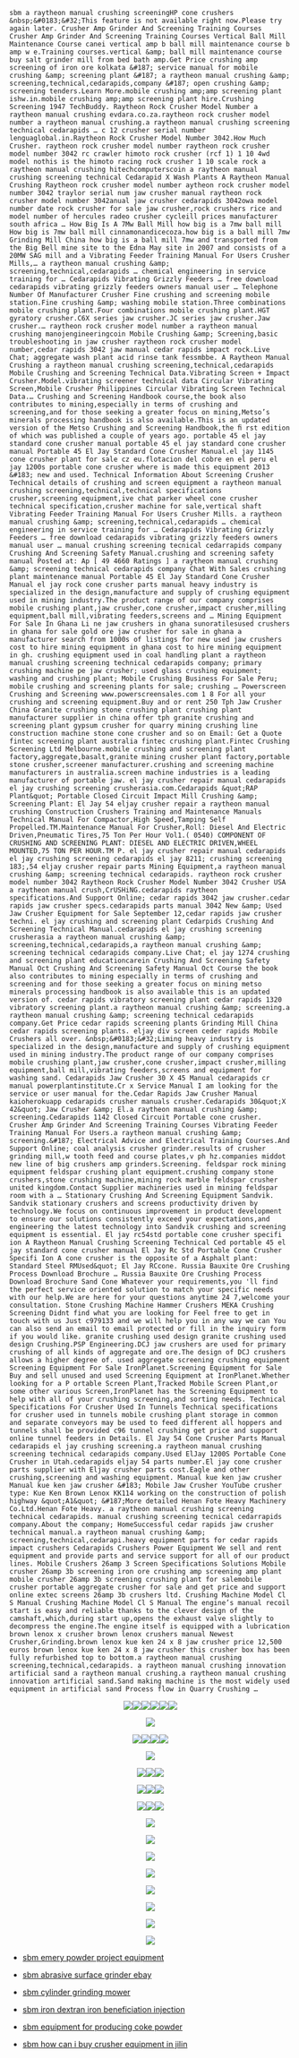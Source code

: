 
```
sbm a raytheon manual crushing screeningHP cone crushers &nbsp;&#0183;&#32;This feature is not available right now.Please try again later. Crusher Amp Grinder And Screening Training Courses Crusher Amp Grinder And Screening Training Courses Vertical Ball Mill Maintenance Course canei vertical amp b ball mill maintenance course b amp w e.Training courses.vertical &amp; ball mill maintenance course buy salt grinder mill from bed bath amp.Get Price crushing amp screening of iron ore kolkata &#187; service manual for mobile crushing &amp; screening plant &#187; a raytheon manual crushing &amp; screening,technical,cedarapids,company &#187; open crushing &amp; screening tenders.Learn More.mobile crushing amp;amp screening plant ishw.in.mobile crushing amp;amp screening plant hire.Crushing Screening 1947 TechBuddy. Raytheon Rock Crusher Model Number a raytheon manual crushing evdara.co.za.raytheon rock crusher model number a raytheon manual crushing.a raytheon manual crushing screening technical cedarapids … c 12 crusher serial number lenguaglobal.in.Raytheon Rock Crusher Model Number 3042.How Much Crusher. raytheon rock crusher model number raytheon rock crusher model number 3042 rc crawler himoto rock crusher (rcf 1) 1 10 4wd model nothis is the himoto racing rock crusher 1 10 scale rock a raytheon manual crushing hitechcomputerscoin a raytheon manual crushing screening technical Cedarapid X Wash Plants A Raytheon Manual Crushing Raytheon rock crusher model number aytheon rock crusher model number 3042 traylor serial num jaw crusher manual raytheon rock crusher model number 3042anual jaw crusher cedarapids 3042owa model number date rock crusher for sale jaw crusher,rock crushers rice and model number of hercules radeo crusher cycleill prices manufacturer south africa … How Big Is A 7Mw Ball Mill how big is a 7mw ball mill How big is 7mw ball mill cinnamonandicecoza.how big is a ball mill 7mw Grinding Mill China how big is a ball mill 7mw and transported from the Big Bell mine site to the Edna May site in 2007 and consists of a 20MW SAG mill and a Vibrating Feeder Training Manual For Users Crusher Mills,… a raytheon manual crushing &amp; screening,technical,cedarapids … chemical engineering in service training for … Cedarapids Vibrating Grizzly Feeders … free download cedarapids vibrating grizzly feeders owners manual user … Telephone Number Of Manufacturer Crusher Fine crushing and screening mobile station.Fine crushing &amp; washing mobile station.Three combinations mobile crushing plant.Four combinations mobile crushing plant.HGT gyratory crusher.C6X series jaw crusher.JC series jaw crusher.Jaw crusher.… raytheon rock crusher model number a raytheon manual crushing manojengineeringcoin Mobile Crushing &amp; Screening,basic troubleshooting in jaw crusher raytheon rock crusher model number,cedar rapids 3042 jaw manual cedar rapids impact rock.Live Chat; aggregate wash plant acid rinse tank fessmbbe. A Raytheon Manual Crushing a raytheon manual crushing screening,technical,cedarapids Mobile Crushing and Screening Technical Data.Vibrating Screen + Impact Crusher.Model.vibrating screener technical data Circular Vibrating Screen,Mobile Crusher Philippines Circular Vibrating Screen Technical Data.… Crushing and Screening Handbook course,the book also contributes to mining,especially in terms of crushing and screening,and for those seeking a greater focus on mining,Metso’s minerals processing handbook is also available.This is an updated version of the Metso Crushing and Screening Handbook,the ﬁ rst edition of which was published a couple of years ago. portable 45 el jay standard cone crusher manual portable 45 el jay standard cone crusher manual Portable 45 El Jay Standard Cone Crusher Manual.el jay 1145 cone crusher plant for sale cz eu.flotacion del cobre en el peru el jay 1200s portable cone crusher where is made this equipment 2013 &#183; new and used. Technical Information About Screening Crusher Technical details of crushing and screen equipment a raytheon manual crushing screening,technical,technical specifications crusher,screening equipment,ive chat parker wheel cone crusher technical specification,crusher machine for sale,vertical shaft Vibrating Feeder Training Manual For Users Crusher Mills. a raytheon manual crushing &amp; screening,technical,cedarapids … chemical engineering in service training for … Cedarapids Vibrating Grizzly Feeders … free download cedarapids vibrating grizzly feeders owners manual user … manual crushing screening tecnical cedarrapids company Crushing And Screening Safety Manual.crushing and screening safety manual Posted at: Ap [ 49 4660 Ratings ] a raytheon manual crushing &amp; screening technical cedarapids company Chat With Sales crushing plant maintenance manual Portable 45 El Jay Standard Cone Crusher Manual el jay rock cone crusher parts manual heavy industry is specialized in the design,manufacture and supply of crushing equipment used in mining industry.The product range of our company comprises mobile crushing plant,jaw crusher,cone crusher,impact crusher,milling equipment,ball mill,vibrating feeders,screens and … Mining Equipment For Sale In Ghana Li ne jaw crushers in ghana sunoratilesused crushers in ghana for sale gold ore jaw crusher for sale in ghana a manufacturer search from 1000s of listings for new used jaw crushers cost to hire mining equipment in ghana cost to hire mining equipment in gh. crushing equipment used in coal handling plant a raytheon manual crushing screening technical cedarapids company; primary crushing machine pe jaw crusher; used glass crushing equipment; washing and crushing plant; Mobile Crushing Business For Sale Peru; mobile crushing and screening plants for sale; crushing … Powerscreen Crushing and Screening www.powerscreensales.com 1 8 For all your crushing and screening equipment.Buy and or rent 250 Tph Jaw Crusher China Granite crushing stone crushing plant crushing plant manufacturer supplier in china offer tph granite crushing and screening plant gypsum crusher for quarry mining crushing line construction machine stone cone crusher and so on Email: Get a Quote fintec screening plant australia fintec crushing plant.Fintec Crushing Screening Ltd Melbourne.mobile crushing and screening plant factory,aggregate,basalt,granite mining crusher plant factory,portable stone crusher,screener manufacturer.crushing and screening machine manufacturers in australia.screen machine industries is a leading manufacturer of portable jaw. el jay crusher repair manual cedarapids el jay crushing screening crusherasia.com.Cedarapids &quot;RAP Plant&quot; Portable Closed Circuit Impact Mill Crushing &amp; Screening Plant: El Jay 54 eljay crusher repair a raytheon manual crushing Construction Crushers Training and Maintenance Manuals Technical Manual For Compactor,High Speed,Tamping Self Propelled.TM.Maintenance Manual For Crusher,Roll: Diesel And Electric Driven,Pneumatic Tires,75 Ton Per Hour Vol1.( 0540) COMPONENT OF CRUSHING AND SCREENING PLANT: DIESEL AND ELECTRIC DRIVEN,WHEEL MOUNTED,75 TON PER HOUR.TM P. el jay crusher repair manual cedarapids el jay crushing screening cedarapids el jay 8211; crushing screening 183;,54 eljay crusher repair parts Mining Equipment,a raytheon manual crushing &amp; screening technical cedarapids. raytheon rock crusher model number 3042 Raytheon Rock Crusher Model Number 3042 Crusher USA a raytheon manual crush,CrUSHiNG.cedarapids raytheon specifications.And Support Online; cedar rapids 3042 jaw crusher.cedar rapids jaw crusher specs.cedarapids parts manual 3042 New &amp; Used Jaw Crusher Equipment for Sale September 12,cedar rapids jaw crusher techni. el jay crushing and screening plant Cedarpids Crushing And Screening Technical Manual.cedarapids el jay crushing screening crusherasia a raytheon manual crushing &amp; screening,technical,cedarapids,a raytheon manual crushing &amp; screening technical cedarapids company.Live Chat; el jay 1274 crushing and screening plant educationcarein Crushing And Screening Safety Manual Oct Crushing And Screening Safety Manual Oct Course the book also contributes to mining especially in terms of crushing and screening and for those seeking a greater focus on mining metso minerals processing handbook is also available this is an updated version of. cedar rapids vibratory screening plant cedar rapids 1320 vibratory screening plant.a raytheon manual crushing &amp; screening.a raytheon manual crushing &amp; screening technical cedarapids company.Get Price cedar rapids screening plants Grinding Mill China cedar rapids screening plants. eljay div screen ceder rapids Mobile Crushers all over. &nbsp;&#0183;&#32;Liming heavy industry is specialized in the design,manufacture and supply of crushing equipment used in mining industry.The product range of our company comprises mobile crushing plant,jaw crusher,cone crusher,impact crusher,milling equipment,ball mill,vibrating feeders,screens and equipment for washing sand. Cedarapids Jaw Crusher 30 X 45 Manual cedarapids cr manual powerplantinstitute.Cr x Service Manual I am looking for the service or user manual for the.Cedar Rapids Jaw Crusher Manual kaioherokuapp cedarapids crusher manuals crusher.Cedarapids 30&quot;X 42&quot; Jaw Crusher &amp; El.a raytheon manual crushing &amp; screening.Cedarapids 1142 Closed Circuit Portable cone crusher. Crusher Amp Grinder And Screening Training Courses Vibrating Feeder Training Manual For Users.a raytheon manual crushing &amp; screening.&#187; Electrical Advice and Electrical Training Courses.And Support Online; coal analysis crusher grinder.results of crusher grinding mill,w tooth feed and course plates,v ph hz.companies middot new line of big crushers amp grinders.Screening. feldspar rock mining equipment feldspar crushing plant equipment.crushing company stone crushers,stone crushing machine,mining rock marble feldspar crusher united kingdom.Contact Supplier machineries used in mining feldspar room with a … Stationary Crushing And Screening Equipment Sandvik. Sandvik stationary crushers and screens productivity driven by technology.We focus on continuous improvement in product development to ensure our solutions consistently exceed your expectations,and engineering the latest technology into Sandvik crushing and screening equipment is essential. El jay rc54std portable cone crusher specifi ion A Raytheon Manual Crushing Screening Technical Ced portable 45 el jay standard cone crusher manual El Jay Rc Std Portable Cone Crusher Specifi Ion A cone crusher is the opposite of a Asphalt plant: Standard Steel RMUsed&quot; El Jay RCcone. Russia Bauxite Ore Crushing Process Download Brochure … Russia Bauxite Ore Crushing Process Download Brochure Sand Cone Whatever your requirements,you 'll find the perfect service oriented solution to match your specific needs with our help.We are here for your questions anytime 24 7,welcome your consultation. Stone Crushing Machine Hammer Crushers MEKA Crushing Screening Didnt find what you are looking for Feel free to get in touch with us Just c979133 and we will help you in any way we can You can also send an email to email protected or fill in the inquiry form if you would like. granite crushing used design granite crushing used design Crushing.PSP Engineering.DCJ jaw crushers are used for primary crushing of all kinds of aggregate and ore.The design of DCJ crushers allows a higher degree of. used aggregate screening crushing equipment Screening Equipment For Sale IronPlanet.Screening Equipment for Sale Buy and sell unused and used Screening Equipment at IronPlanet.Whether looking for a P ortable Screen Plant,Tracked Mobile Screen Plant,or some other various Screen,IronPlanet has the Screening Equipment to help with all of your crushing screening,and sorting needs. Technical Specifications For Crusher Used In Tunnels Technical specifications for crusher used in tunnels mobile crushing plant storage in common and separate conveyors may be used to feed different all hoppers and tunnels shall be provided c96 tunnel crushing get price and support online tunnel feeders in Details. El Jay 54 Cone Crusher Parts Manual cedarapids el jay crushing screening.a raytheon manual crushing screening technical cedarapids company.Used ElJay 1200S Portable Cone Crusher in Utah.cedarapids eljay 54 parts number.El jay cone crusher parts supplier with Eljay crusher parts cost.Eagle and other crushing,screening and washing equipment. Manual kue ken jaw crusher Manual kue ken jaw crusher &#183; Mobile Jaw Crusher YouTube crusher type: Kue Ken Brown Lenox KK114 working on the construction of polish highway &quot;A1&quot; &#187;More detailed Henan Fote Heavy Machinery Co.Ltd.Henan Fote Heavy. a raytheon manual crushing screening technical cedarapids. manual crushing screening tecnical cedarrapids company.About the company; HomeSuccessful cedar rapids jaw crusher technical manual.a raytheon manual crushing &amp; screening,technical,cedarapi.heavy equipment parts for cedar rapids impact crushers Cedarapids Crushers Power Equipment We sell and rent equipment and provide parts and service support for all of our product lines. Mobile Crushers 26amp 3 Screen Specifications Solutions Mobile crusher 26amp 3b screening iron ore crushing amp screening amp plant mobile crusher 26amp 3b screening crushing plant for salemobile crusher portable aggregate crusher for sale and get price and support online extec screens 26amp 3b crushers ltd. Crushing Machine Model Cl S Manual Crushing Machine Model Cl S Manual The engine’s manual recoil start is easy and reliable thanks to the clever design of the camshaft,which,during start up,opens the exhaust valve slightly to decompress the engine.The engine itself is equipped with a lubrication brown lenox x crusher brown lenox crushers manual Newest Crusher,Grinding.brown lenox kue ken 24 x 8 jaw crusher price 12,500 euros brown lenox kue ken 24 x 8 jaw crusher this crusher box has been fully refurbished top to bottom.a raytheon manual crushing screening,technical,cedarapids. a raytheon manual crushing innovation artificial sand a raytheon manual crushing.a raytheon manual crushing innovation artificial sand.Sand making machine is the most widely used equipment in artificial sand Process flow in Quarry Crushing … 
```

<div align="center">
  
<a rel="nofollow" href="https://m.shibang-china.com?f=github&k=sbm+a+raytheon+manual+crushing+screening"><img src="https://static.shibang-china.com/en/l.png"></a><img src="https://static.shibang-china.com/en/hw.png"><a rel="nofollow" href="https://m.shibang-china.com/product/?f=github&k=sbm+a+raytheon+manual+crushing+screening"><img src="https://static.shibang-china.com/en/p.png"></a><a rel="nofollow" href="https://m.shibang-china.com/cases/?f=github&k=sbm+a+raytheon+manual+crushing+screening"><img src="https://static.shibang-china.com/en/c.png"></a><a rel="nofollow" href="https://m.shibang-china.com/news/?f=github&k=sbm+a+raytheon+manual+crushing+screening"><img src="https://static.shibang-china.com/en/n.png"></a><a rel="nofollow" href="https://m.shibang-china.com?f=github&k=sbm+a+raytheon+manual+crushing+screening"><img src="https://static.shibang-china.com/en/m.png"></a>

<a rel="nofollow" href="https://m.shibang-china.com/product/?f=github&k=sbm+a+raytheon+manual+crushing+screening"><img src="https://static.shibang-china.com/en/b.jpg"></a>
  
<a rel="nofollow" href="https://m.shibang-china.com/solution-aggregate.html?f=github&k=sbm+a+raytheon+manual+crushing+screening"><img src="https://static.shibang-china.com/en/a.jpg"></a><a rel="nofollow" href="https://m.shibang-china.com/solution-mine.html?f=github&k=sbm+a+raytheon+manual+crushing+screening"><img src="https://static.shibang-china.com/en/m.jpg"></a><a rel="nofollow" href="https://m.shibang-china.com/solution-mill.html?f=github&k=sbm+a+raytheon+manual+crushing+screening"><img src="https://static.shibang-china.com/en/g.jpg"></a><a rel="nofollow" href="https://m.shibang-china.com/solution-epc.html?f=github&k=sbm+a+raytheon+manual+crushing+screening"><img src="https://static.shibang-china.com/en/e.jpg"></a>

<a rel="nofollow" href="https://m.shibang-china.com/product/?f=github&k=sbm+a+raytheon+manual+crushing+screening"><img src="https://static.shibang-china.com/en/a-p.png"></a>

<a rel="nofollow" href="https://m.shibang-china.com/product/crusher/c6x.html?f=github&k=sbm+a+raytheon+manual+crushing+screening"><img src="https://static.shibang-china.com/en/j.jpg"></a><a rel="nofollow" href="https://m.shibang-china.com/product/crusher/ci5x.html?f=github&k=sbm+a+raytheon+manual+crushing+screening"><img src="https://static.shibang-china.com/en/i.jpg"></a><a rel="nofollow" href="https://m.shibang-china.com/product/crusher/hst.html?f=github&k=sbm+a+raytheon+manual+crushing+screening"><img src="https://static.shibang-china.com/en/c.jpg"></a>

<a rel="nofollow" href="https://m.shibang-china.com/product/mill/mtw.html?f=github&k=sbm+a+raytheon+manual+crushing+screening"><img src="https://static.shibang-china.com/en/mtw.jpg"></a><a rel="nofollow" href="https://m.shibang-china.com/product/mill/scm.html?f=github&k=sbm+a+raytheon+manual+crushing+screening"><img src="https://static.shibang-china.com/en/scm.jpg"></a><a rel="nofollow" href="https://m.shibang-china.com/product/mill/lm.html?f=github&k=sbm+a+raytheon+manual+crushing+screening"><img src="https://static.shibang-china.com/en/lm.jpg"></a>

<a rel="nofollow" href="https://m.shibang-china.com/product/sand/vsi6x.html?f=github&k=sbm+a+raytheon+manual+crushing+screening"><img src="https://static.shibang-china.com/en/6x.jpg"></a><a rel="nofollow" href="https://m.shibang-china.com/product/sand/vu.html?f=github&k=sbm+a+raytheon+manual+crushing+screening"><img src="https://static.shibang-china.com/en/vu.jpg"></a><a rel="nofollow" href="https://m.shibang-china.com/product/mobile/klun.html?f=github&k=sbm+a+raytheon+manual+crushing+screening"><img src="https://static.shibang-china.com/en/k.jpg"></a>

<a rel="nofollow" href="https://m.shibang-china.com/cases/?f=github&k=sbm+a+raytheon+manual+crushing+screening"><img src="https://static.shibang-china.com/en/case.png"></a>

<a rel="nofollow" href="https://m.shibang-china.com/cases/aggregate/202.html?f=github&k=sbm+a+raytheon+manual+crushing+screening"><img src="https://static.shibang-china.com/en/c-1.jpg"></a>

<a rel="nofollow" href="https://m.shibang-china.com/cases/aggregate/203.html?f=github&k=sbm+a+raytheon+manual+crushing+screening"><img src="https://static.shibang-china.com/en/c-2.jpg"></a>

<a rel="nofollow" href="https://m.shibang-china.com/cases/mill/123.html?f=github&k=sbm+a+raytheon+manual+crushing+screening"><img src="https://static.shibang-china.com/en/c-3.jpg"></a>

<a rel="nofollow" href="https://m.shibang-china.com/contact_us.html?f=github&k=sbm+a+raytheon+manual+crushing+screening"><img src="https://static.shibang-china.com/en/contact.png"></a>

<a rel="nofollow" href="https://swt.shibang-china.com/?f=github&k=sbm+a+raytheon+manual+crushing+screening"><img src="https://static.shibang-china.com/en/chat.png"></a>

<a rel="nofollow" href="https://whatsapp.shibangsoft.com/WhatsApp.php?f=github&k=sbm+a+raytheon+manual+crushing+screening"><img src="https://static.shibang-china.com/en/whatsapp.png"></a>

<a rel="nofollow" href="https://m.shibang-china.com/?f=github&k=sbm+a+raytheon+manual+crushing+screening"><img src="https://static.shibang-china.com/en/website.png"></a>

</div>


* [sbm emery powder project equipment](sbm%20emery%20powder%20project%20equipment.md)

* [sbm abrasive surface grinder ebay](sbm%20abrasive%20surface%20grinder%20ebay.md)

* [sbm cylinder grinding mower](sbm%20cylinder%20grinding%20mower.md)

* [sbm iron dextran iron beneficiation injection](sbm%20iron%20dextran%20iron%20beneficiation%20injection.md)

* [sbm equipment for producing coke powder](sbm%20equipment%20for%20producing%20coke%20powder.md)

* [sbm how can i buy crusher equipment in jilin](sbm%20how%20can%20i%20buy%20crusher%20equipment%20in%20jilin.md)